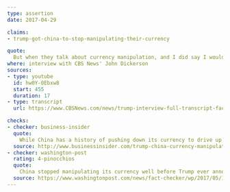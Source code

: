 ```yaml
---
type: assertion
date: 2017-04-29

claims:
- trump-got-china-to-stop-manipulating-their-currency

quote:
  But when they talk about currency manipulation, and I did say I would call China, if they were, a currency manipulator, early in my tenure. And then I get there. Number one, they — as soon as I got elected, they stopped. They're not — it's not going down anymore, their currency.
where: interview with CBS News' John Dickerson
sources:
- type: youtube
  id: hw0Y-0Ebxw8
  start: 455
  duration: 17
- type: transcript
  url: https://www.CBSNews.com/news/trump-interview-full-transcript-face-the-nation/

checks:
- checker: business-insider
  quote:
    While China has a history of pushing down its currency to drive up its exports, it hasn't done so in years. In fact, over the last few years, China has been [propping up the yuan](http://www.pbs.org/newshour/rundown/fact-check-china-manipulate-currency/), not depressing it.
  source: http://www.businessinsider.com/trump-china-currency-manipulation-north-korea-2017-4
- checker: washington-post
  rating: 4-pinocchios
  quote:
    China stopped manipulating its currency well before Trump ever announced he was running for president.
  source: https://www.washingtonpost.com/news/fact-checker/wp/2017/05/16/president-trumps-evolving-claims-about-when-china-stopped-manipulating-its-currency/
---
```

